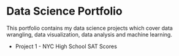 # Data Science Portfolio

This portfolio contains my data science projects which cover data wrangling, data visualization, data analysis and machine learning. 

* Project 1 - NYC High School SAT Scores
